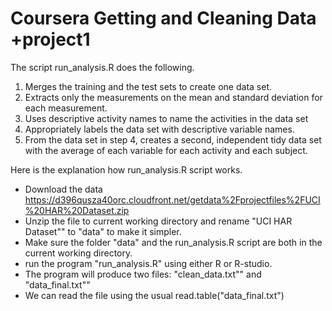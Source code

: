 Coursera Getting and Cleaning Data
+project1
========================================

The script run_analysis.R does the following.
1. Merges the training and the test sets to create one data set.
2. Extracts only the measurements on the mean and standard deviation for each measurement.
3. Uses descriptive activity names to name the activities in the data set
4. Appropriately labels the data set with descriptive variable names.
5. From the data set in step 4, creates a second, independent tidy data set with the average of each variable for each activity and each subject.


Here is the explanation how run_analysis.R script works.

* Download the data https://d396qusza40orc.cloudfront.net/getdata%2Fprojectfiles%2FUCI%20HAR%20Dataset.zip
* Unzip the file to current working directory and rename "UCI HAR Dataset"" to "data" to make it simpler. 
* Make sure the folder "data" and the run_analysis.R script are both in the current working directory.
* run the program "run_analysis.R" using either R or R-studio. 
* The program will produce two files: "clean_data.txt"" and "data_final.txt""
* We can read the file using the usual read.table("data_final.txt")
